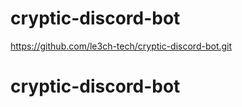 # cryptic-discord-bot

<https://github.com/le3ch-tech/cryptic-discord-bot.git>
# cryptic-discord-bot
